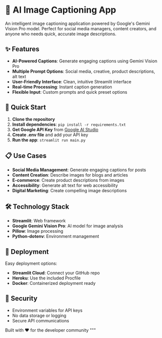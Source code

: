 # 📸 AI Image Captioning App

An intelligent image captioning application powered by Google's Gemini Vision Pro model. Perfect for social media managers, content creators, and anyone who needs quick, accurate image descriptions.

## ✨ Features

- **AI-Powered Captions**: Generate engaging captions using Gemini Vision Pro
- **Multiple Prompt Options**: Social media, creative, product descriptions, alt text
- **User-Friendly Interface**: Clean, intuitive Streamlit interface
- **Real-time Processing**: Instant caption generation
- **Flexible Input**: Custom prompts and quick preset options

## 🚀 Quick Start

1. **Clone the repository**
2. **Install dependencies**: `pip install -r requirements.txt`
3. **Get Google API Key** from [Google AI Studio](https://makersuite.google.com/app/apikey)
4. **Create .env file** and add your API key
5. **Run the app**: `streamlit run main.py`

## 📋 Use Cases

- **Social Media Management**: Generate engaging captions for posts
- **Content Creation**: Describe images for blogs and articles  
- **E-commerce**: Create product descriptions from images
- **Accessibility**: Generate alt text for web accessibility
- **Digital Marketing**: Create compelling image descriptions

## 🛠️ Technology Stack

- **Streamlit**: Web framework
- **Google Gemini Vision Pro**: AI model for image analysis
- **Pillow**: Image processing
- **Python-dotenv**: Environment management

## 📱 Deployment

Easy deployment options:
- **Streamlit Cloud**: Connect your GitHub repo
- **Heroku**: Use the included Procfile
- **Docker**: Containerized deployment ready

## 🔐 Security

- Environment variables for API keys
- No data storage or logging
- Secure API communications

Built with ❤️ for the developer community
"""
